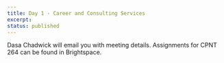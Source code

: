 ```yaml
---
title: Day 1 - Career and Consulting Services
excerpt: 
status: published
---
```

Dasa Chadwick will email you with meeting details. Assignments for CPNT 264 can be found in Brightspace.
